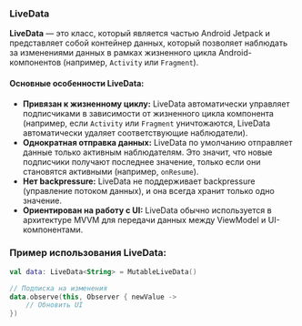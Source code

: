 ### LiveData

**LiveData** — это класс, который является частью Android Jetpack и представляет собой контейнер данных, который позволяет наблюдать за изменениями данных в рамках жизненного цикла Android-компонентов (например, `Activity` или `Fragment`).

#### Основные особенности LiveData:
- **Привязан к жизненному циклу:** LiveData автоматически управляет подписчиками в зависимости от жизненного цикла компонента (например, если `Activity` или `Fragment` уничтожаются, LiveData автоматически удаляет соответствующие наблюдатели).
- **Однократная отправка данных:** LiveData по умолчанию отправляет данные только активным наблюдателям. Это значит, что новые подписчики получают последнее значение, только если они становятся активными (например, `onResume`).
- **Нет backpressure:** LiveData не поддерживает backpressure (управление потоком данных), и она всегда хранит только одно значение.
- **Ориентирован на работу с UI:** LiveData обычно используется в архитектуре MVVM для передачи данных между ViewModel и UI-компонентами.

### Пример использования LiveData:
```kotlin
val data: LiveData<String> = MutableLiveData()

// Подписка на изменения
data.observe(this, Observer { newValue ->
    // Обновить UI
})
```
